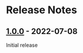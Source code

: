 # Release Notes

[1.0.0]: https://github.com/digikid/icomoon-converter/releases/tag/1.0.0

## [1.0.0] - 2022-07-08

Initial release
